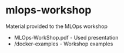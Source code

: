 # mlops-workshop
Material provided to the MLOps workshop 

 - MLOps-WorkShop.pdf - Used presentation
 - /docker-examples - Workshop examples
